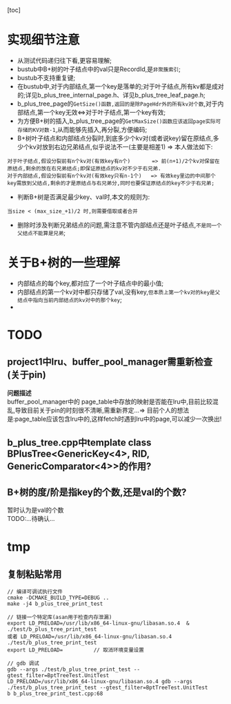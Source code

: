[toc]

# 实现细节注意
- 从测试代码递归往下看,更容易理解;  
- bustub中B+树的叶子结点中的val只是RecordId,是`非聚簇索引`;  
- bustub不支持重复键;  
- 在bustub中,对于内部结点,第一个key是落单的;对于叶子结点,所有kv都是成对的;详见b_plus_tree_internal_page.h、详见b_plus_tree_leaf_page.h;  
- b_plus_tree_page的`GetSize()函数,返回的是除PageHdr外的所有kv对个数`,对于内部结点,第一个key无效<=>对于叶子结点,第一个key有效;  
- 为方便B+树的插入,b_plus_tree_page的`GetMaxSize()函数应该返回page实际可存储的KV对数-1`,从而能够先插入,再分裂,方便编码;  
- B+树叶子结点和内部结点分裂时,到底多少个kv对(或者说key)留在原结点,多少个kv对放到右边兄弟结点,似乎说法不一(主要是相差1) => 本人做法如下:
```
对于叶子结点,假设分裂前有n个kv对(有效key有n个)       => 前(n+1)/2个kv对保留在原结点,剩余的放在右兄弟结点;即保证原结点的kv对不少于右兄弟.
对于内部结点,假设分裂前有n个kv对(有效key只有n-1个)   => 有效key里边的中间那个key需放到父结点,剩余的才是原结点与右兄弟分,同时也要保证原结点的key不少于右兄弟;
```
- 判断B+树是否满足最少key、val时,本文的规则为:
```
当size < (max_size_+1)/2 时,则需要借取或者合并
```
- 删除时涉及判断兄弟结点的问题,需注意不管内部结点还是叶子结点,`不是同一个父结点不能算是兄弟`;  

# 关于B+树的一些理解
- 内部结点的每个key,都对应了一个叶子结点中的最小值;
- 内部结点的第一个kv对中都只存储了val,没有key,`但本质上第一个kv对的key是父结点中指向当前内部结点的kv对中的那个key`;
- 

# TODO
## project1中lru、buffer_pool_manager需重新检查(关于pin)
**问题描述**  
buffer_pool_manager中的 page_table中存放的映射是否能在lru中,目前比较混乱,导致目前关于pin的时刻很不清晰,需重新界定...=> 目前个人的想法是:page_table应该包含lru中的,这样fetch时遇到lru中的page,可以减少一次换出!  

## b_plus_tree.cpp中template class BPlusTree<GenericKey<4>, RID, GenericComparator<4>>的作用?

## B+树的度/阶是指key的个数,还是val的个数?
暂时认为是val的个数  
TODO:...待确认...  


# tmp
## 复制粘贴常用
```
// 编译可调试执行文件
cmake -DCMAKE_BUILD_TYPE=DEBUG ..
make -j4 b_plus_tree_print_test

// 链接一个特定库(asan用于检查内存泄漏)
export LD_PRELOAD=/usr/lib/x86_64-linux-gnu/libasan.so.4  &  ./test/b_plus_tree_print_test
或者 LD_PRELOAD=/usr/lib/x86_64-linux-gnu/libasan.so.4  ./test/b_plus_tree_print_test
export LD_PRELOAD=          // 取消环境变量设置

// gdb 调试
gdb --args ./test/b_plus_tree_print_test --gtest_filter=BptTreeTest.UnitTest
LD_PRELOAD=/usr/lib/x86_64-linux-gnu/libasan.so.4 gdb --args ./test/b_plus_tree_print_test --gtest_filter=BptTreeTest.UnitTest
b b_plus_tree_print_test.cpp:68
```